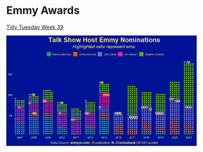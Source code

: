  # Emmy Awards
 
[Tidy Tuesday Week 39](https://github.com/rfordatascience/tidytuesday/tree/master/data/2021/2021-09-21)

![](https://github.com/ncruickshank/nc_r_tidytuesday/blob/master/2021/20210921%20-%20Emmy%20Awards/Emmy-Awards_files/figure-gfm/Talk%20Show%20Waffles-1.png)
